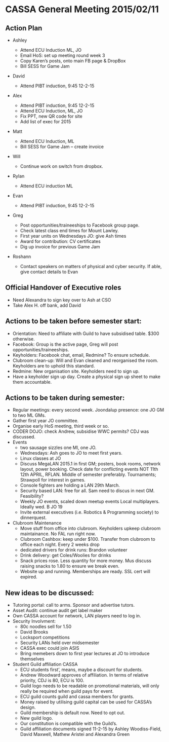 CASSA General Meeting 2015/02/11
================================

Action Plan
-----------
* Ashley
    + Attend ECU Induction ML, JO
	+ Email HoS: set up meeting round week 3
	+ Copy Karen’s posts, onto main FB page & DropBox
	+ Bill SESS for Game Jam
* David
	+ Attend PIBT induction, 9:45 12-2-15
* Alex 
	+ Attend PIBT induction, 9:45 12-2-15
	+ Attend ECU Induction, ML, JO
	+ Fix PPT, new QR code for site
	+ Add list of exec for 2015
* Matt
	+ Attend ECU Induction, ML
	+ Bill SESS for Game Jam – create invoice
* Will
	+ Continue work on switch from dropbox.
	
* Rylan	
	+ Attend ECU induction ML 
* Evan	
	+ Attend PIBT induction, 9:45 12-2-15
* Greg
	+ Post opportunities/traineeships to Facebook group page.
	+ Check latest class end times for Mount Lawley.
	+ First year units on Wednesdays JO: give Ash times
	+ Award for contribution: CV certificates
	+ Dig up invoice for previous Game Jam
* Roshann
	+ Contact speakers on matters of physical and cyber security. If able, give contact details to Evan
	
Official Handover of Executive roles
------------------------------------	
* Need Alexandra to sign key over to Ash at CSO
* Take Alex H. off bank, add David

Actions to be taken before semester start:
------------------------------------------
* Orientation: Need to affiliate with Guild to have subsidised table. $300 otherwise.
* Facebook: Group is the active page, Greg will post opportunities/traineeships.
* Keyholders: Facebook chat, email, Redmine? To ensure schedule.
* Clubroom clean-up: Will and Evan cleaned and reorganised the room. Keyholders are to uphold this standard.
* Redmine: New organisation site. Keyholders need to sign up.
* Have a keyholder sign up day. Create a physical sign up sheet to make them accountable.
 	
Actions to be taken during semester:
------------------------------------
* Regular meetings: every second week. Joondalup presence: one JO GM to two ML GMs.
* Gather first year JO committee.
* Organise early HoS meeting, third week or so.
* CODER DOJO: check Andrew, subsidise WWC permits? CDJ was discussed.
* Events
	+ two sausage sizzles one Ml, one JO.
	+ Wednesdays: Ash goes to JO to meet first years.
	+ Linux classes at JO
	+ Discuss MegaLAN 2015.1 in first GM; posters, book rooms, network layout, power booking. Check date for conflicting events NOT 11th 12th  APRIL,  RFLAN. Middle of semester preferably. Tournaments; Strawpoll for interest in games.
	+ Console fighters are holding a LAN 29th March.
	+ Security based LAN: free for all. Sam need to discus in next GM. Feasibility?
	+ Weekly JO events, scaled down meetup events Local multiplayers. Ideally wed. B JO 19
	+ Invite external executives (i.e. Robotics & Programming society) to dinnerquest.
* Clubroom Maintenance
	+ Move stuff from office into clubroom. Keyholders upkeep clubroom maintainance. No FAL run right now.
	+ Clubroom Cashbox: keep under $100. Transfer from clubroom to office each night. Every 2 weeks drop 
	+ dedicated drivers for drink runs: Brandon volunteer
	+ Drink delivery: get Coles/Woolies for drinks
	+ Snack prices rose. Less quantity for more money. Mus discuss raising snacks to 1.80 to ensure we break even.
	+ Website up and running. Memberships are ready. SSL cert will expired. 

New ideas to be discussed:
--------------------------
* Tutoring portal: call to arms. Sponsor and advertise tutors.
* Asset Audit: continue audit get label maker
* Own CASSA account for network, LAN players need to log in.
* Security Involvment:
	+ 80c noodles sell for 1.50
	+ David Brooks
	+ Locksport competitions
	+ Security LANs held over midsemester
	+ CASSA exec could join ASIS
	+ Bring memebers down to first year lectures at JO to introduce themselves
* Student Guild affiliation CASSA
	+ ECU students first’, means, maybe a discount for students.
	+ Andrew Woodward approves of affiliation. In terms of relative priority, CDJ is 80, ECU is 100. 
	+ Guild logo needs to be readable on promotional materials, will only really be required when guild pays for event.
	+ ECU guild counts guild and cassa members for grants.
	+ Money raised by utilising guild capital can be used for CASSA’s design.
	+ Guild membership is default now. Need to opt out.
	+ New guild logo.
	+ Our constitution is compatible with the Guild’s.
	+ Guild affiliation documents signed 11-2-15 by  Ashley Woodiss-Field, David Maxwell, Mathew Aristei and Alexandra Green













	
	